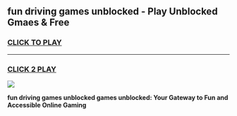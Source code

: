 
## fun driving games unblocked - Play Unblocked Gmaes & Free
<h3>
<a href="https://news.freeplayer.one?title=fun_driving_games_unblocked&ref=23F">CLICK TO PLAY</a></h3>
<hr>

<h3>
<a href="https://news.freeplayer.one?title=fun_driving_games_unblocked&ref=23F">CLICK 2 PLAY</a>
  
</h3>

<a href="https://news.freeplayer.one?title=fun_driving_games_unblocked&ref=23F/"><img src="https://clearcache.store/games.png"></a>


**fun driving games unblocked games unblocked: Your Gateway to Fun and Accessible Online Gaming**
